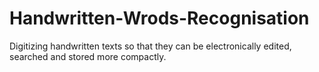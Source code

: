 # Handwritten-Wrods-Recognisation
Digitizing handwritten texts so that they can be electronically edited, searched and stored more compactly.

